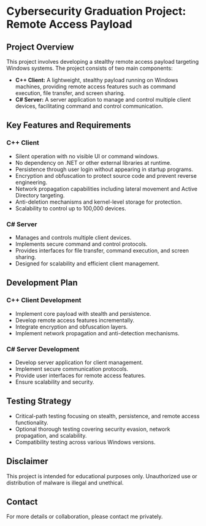 # Cybersecurity Graduation Project: Remote Access Payload

## Project Overview
This project involves developing a stealthy remote access payload targeting Windows systems. The project consists of two main components:

- **C++ Client:** A lightweight, stealthy payload running on Windows machines, providing remote access features such as command execution, file transfer, and screen sharing.
- **C# Server:** A server application to manage and control multiple client devices, facilitating command and control communication.

## Key Features and Requirements

### C++ Client
- Silent operation with no visible UI or command windows.
- No dependency on .NET or other external libraries at runtime.
- Persistence through user login without appearing in startup programs.
- Encryption and obfuscation to protect source code and prevent reverse engineering.
- Network propagation capabilities including lateral movement and Active Directory targeting.
- Anti-deletion mechanisms and kernel-level storage for protection.
- Scalability to control up to 100,000 devices.

### C# Server
- Manages and controls multiple client devices.
- Implements secure command and control protocols.
- Provides interfaces for file transfer, command execution, and screen sharing.
- Designed for scalability and efficient client management.

## Development Plan

### C++ Client Development
- Implement core payload with stealth and persistence.
- Develop remote access features incrementally.
- Integrate encryption and obfuscation layers.
- Implement network propagation and anti-detection mechanisms.

### C# Server Development
- Develop server application for client management.
- Implement secure communication protocols.
- Provide user interfaces for remote access features.
- Ensure scalability and security.

## Testing Strategy
- Critical-path testing focusing on stealth, persistence, and remote access functionality.
- Optional thorough testing covering security evasion, network propagation, and scalability.
- Compatibility testing across various Windows versions.

## Disclaimer
This project is intended for educational purposes only. Unauthorized use or distribution of malware is illegal and unethical.

## Contact
For more details or collaboration, please contact me privately.
